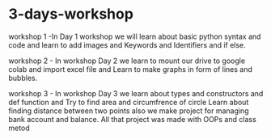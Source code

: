 # 3-days-workshop
workshop 1 -In Day 1 workshop we will learn about basic python syntax  and code 
	    and learn to add images and Keywords and Identifiers and if else.


workshop 2 - In workshop Day 2 we learn to mount our drive to google colab and import excel file and 
	     Learn to make graphs in form of lines and bubbles.

workshop 3 - In workshop Day 3 we learn about types and constructors and def function and
	     Try to find area and circumfrence of circle 
	     Learn about finding distance between two points 
	     also we make project for managing bank account and balance.
	     All that project was made with OOPs and class metod
